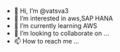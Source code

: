 - 👋 Hi, I’m @vatsva3
- 👀 I’m interested in aws,SAP HANA
- 🌱 I’m currently learning AWS
- 💞️ I’m looking to collaborate on ...
- 📫 How to reach me ...

<!---
vatsva3/vatsva3 is a ✨ special ✨ repository because its `README.md` (this file) appears on your GitHub profile.
You can click the Preview link to take a look at your changes.
--->
